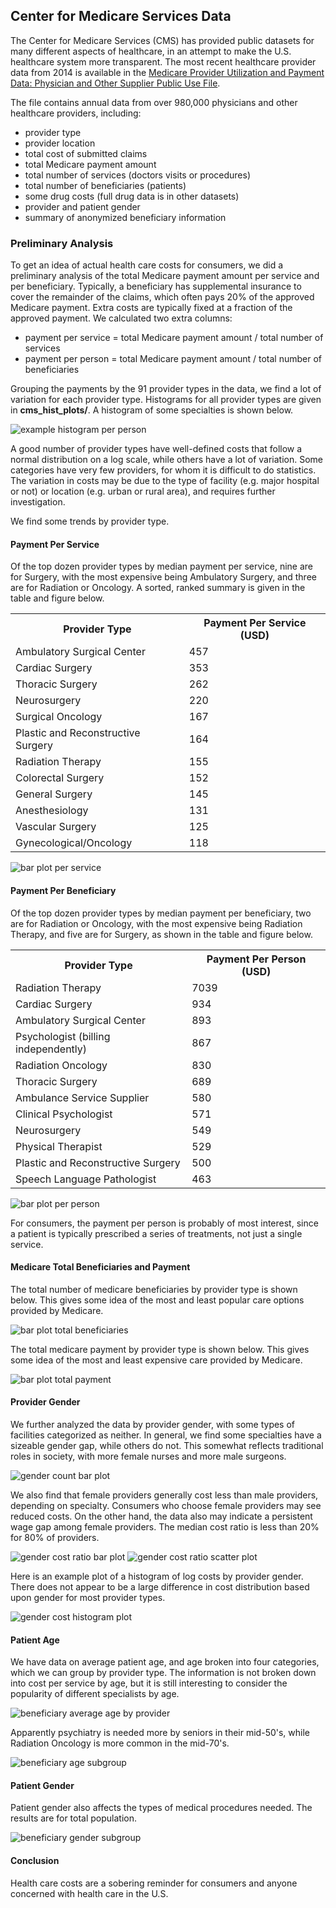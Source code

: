 ## Center for Medicare Services Data

The Center for Medicare Services (CMS) has provided public datasets for many different aspects of healthcare, in an attempt to make the U.S. healthcare system more transparent.  The most recent healthcare provider data from 2014 is available in the [Medicare Provider Utilization and Payment Data: Physician and Other Supplier Public Use File](https://www.cms.gov/Research-Statistics-Data-and-Systems/Statistics-Trends-and-Reports/Medicare-Provider-Charge-Data/Physician-and-Other-Supplier2014.html).  

The file contains annual data from over 980,000 physicians and other healthcare providers, including: 
+ provider type
+ provider location
+ total cost of submitted claims
+ total Medicare payment amount 
+ total number of services (doctors visits or procedures)
+ total number of beneficiaries (patients)
+ some drug costs (full drug data is in other datasets)
+ provider and patient gender
+ summary of anonymized beneficiary information

### Preliminary Analysis
To get an idea of actual health care costs for consumers, we did a preliminary analysis of the total Medicare payment amount per service and per beneficiary.  Typically, a beneficiary has supplemental insurance to cover the remainder of the claims, which often pays 20% of the approved Medicare payment.  Extra costs are typically fixed at a fraction of the approved payment.  We calculated two extra columns:
+ payment per service = total Medicare payment amount / total number of services
+ payment per person = total Medicare payment amount / total number of beneficiaries

Grouping the payments by the 91 provider types in the data, we find a lot of variation for each provider type.  Histograms for all provider types are given in __cms_hist_plots/__.  A histogram of some specialties is shown below.  

<img src="https://github.com/bfetler/cms_medicare/blob/master/cms_hist_plots/hist_pay_per_person_group7.png" alt="example histogram per person" />

A good number of provider types have well-defined costs that follow a normal distribution on a log scale, while others have a lot of variation.  Some categories have very few providers, for whom it is difficult to do statistics.  The variation in costs may be due to the type of facility (e.g. major hospital or not) or location (e.g. urban or rural area), and requires further investigation.  

We find some trends by provider type.

#### Payment Per Service
Of the top dozen provider types by median payment per service, nine are for Surgery, with the most expensive being Ambulatory Surgery, and three are for Radiation or Oncology.  A sorted, ranked summary is given in the table and figure below.  

<table>
<th>Provider Type</th><th>Payment Per Service (USD)</th>
<tr><td>Ambulatory Surgical Center</td><td>457</td></tr>
<tr><td>Cardiac Surgery</td><td>353</td></tr>
<tr><td>Thoracic Surgery</td><td>262</td></tr>
<tr><td>Neurosurgery</td><td>220</td></tr>
<tr><td>Surgical Oncology</td><td>167</td></tr>
<tr><td>Plastic and Reconstructive Surgery</td><td>164</td></tr>
<tr><td>Radiation Therapy</td><td>155</td></tr>
<tr><td>Colorectal Surgery</td><td>152</td></tr>
<tr><td>General Surgery</td><td>145</td></tr>
<tr><td>Anesthesiology</td><td>131</td></tr>
<tr><td>Vascular Surgery</td><td>125</td></tr>
<tr><td>Gynecological/Oncology</td><td>118</td></tr>
</table>

<img src="https://github.com/bfetler/cms_medicare/blob/master/cms_cost_plots/bar_pay_per_service.png" alt="bar plot per service" />

#### Payment Per Beneficiary
Of the top dozen provider types by median payment per beneficiary, two are for Radiation or Oncology, with the most expensive being Radiation Therapy, and five are for Surgery, as shown in the table and figure below.  

<table>
<th>Provider Type</th><th>Payment Per Person (USD)</th>
<tr><td>Radiation Therapy</td><td>7039</td></tr>
<tr><td>Cardiac Surgery</td><td>934</td></tr>
<tr><td>Ambulatory Surgical Center</td><td>893</td></tr>
<tr><td>Psychologist (billing independently)</td><td>867</td></tr>
<tr><td>Radiation Oncology</td><td>830</td></tr>
<tr><td>Thoracic Surgery</td><td>689</td></tr>
<tr><td>Ambulance Service Supplier</td><td>580</td></tr>
<tr><td>Clinical Psychologist</td><td>571</td></tr>
<tr><td>Neurosurgery</td><td>549</td></tr>
<tr><td>Physical Therapist</td><td>529</td></tr>
<tr><td>Plastic and Reconstructive Surgery</td><td>500</td></tr>
<tr><td>Speech Language Pathologist</td><td>463</td></tr>
</table>

<img src="https://github.com/bfetler/cms_medicare/blob/master/cms_cost_plots/bar_pay_per_person.png" alt="bar plot per person" />

For consumers, the payment per person is probably of most interest, since a patient is typically prescribed a series of treatments, not just a single service.

#### Medicare Total Beneficiaries and Payment

The total number of medicare beneficiaries by provider type is shown below.  This gives some idea of the most and least popular care options provided by Medicare.  

<img src="https://github.com/bfetler/cms_medicare/blob/master/cms_pop_plots/bar_total_unique_benes_sum.png" alt="bar plot total beneficiaries" />

The total medicare payment by provider type is shown below.  This gives some idea of the most and least expensive care provided by Medicare.  

<img src="https://github.com/bfetler/cms_medicare/blob/master/cms_pop_plots/bar_total_medicare_payment_amt.png" alt="bar plot total payment" />

#### Provider Gender

We further analyzed the data by provider gender, with some types of facilities categorized as neither.  In general, we find some specialties have a sizeable gender gap, while others do not.  This somewhat reflects traditional roles in society, with more female nurses and more male surgeons.  

<img src="https://github.com/bfetler/cms_medicare/blob/master/cms_gender_plots/bar_count_fraction.png" alt="gender count bar plot" />

We also find that female providers generally cost less than male providers, depending on specialty.  Consumers who choose female providers may see reduced costs.  On the other hand, the data also may indicate a persistent wage gap among female providers.  The median cost ratio is less than 20% for 80% of providers.  

<img src="https://github.com/bfetler/cms_medicare/blob/master/cms_gender_plots/bar_cost_ratio.png" alt="gender cost ratio bar plot" />

<img src="https://github.com/bfetler/cms_medicare/blob/master/cms_gender_plots/scatter_cost_ratio_by_fraction.png" alt="gender cost ratio scatter plot" />

Here is an example plot of a histogram of log costs by provider gender.  There does not appear to be a large difference in cost distribution based upon gender for most provider types.

<img src="https://github.com/bfetler/cms_medicare/blob/master/cms_hist_gender_plots/hist_gender_pay_per_person_group7.png" alt="gender cost histogram plot" />

#### Patient Age

We have data on average patient age, and age broken into four categories, which we can group by provider type.  The information is not broken down into cost per service by age, but it is still interesting to consider the popularity of different specialists by age.  

<img src="https://github.com/bfetler/cms_medicare/blob/master/cms_pop_plots/bar_beneficiary_average_age.png" alt="beneficiary average age by provider" />

Apparently psychiatry is needed more by seniors in their mid-50's, while Radiation Oncology is more common in the mid-70's.  

<img src="https://github.com/bfetler/cms_medicare/blob/master/bene_average_age_plots/hist_beneficiary_average_age_group7.png" alt="beneficiary age subgroup" />

#### Patient Gender

Patient gender also affects the types of medical procedures needed.  The results are for total population.  

<img src="https://github.com/bfetler/cms_medicare/blob/master/cms_pop_gender_plots/bar_provider_type_group1.png" alt="beneficiary gender subgroup" />

#### Conclusion

Health care costs are a sobering reminder for consumers and anyone concerned with health care in the U.S.
